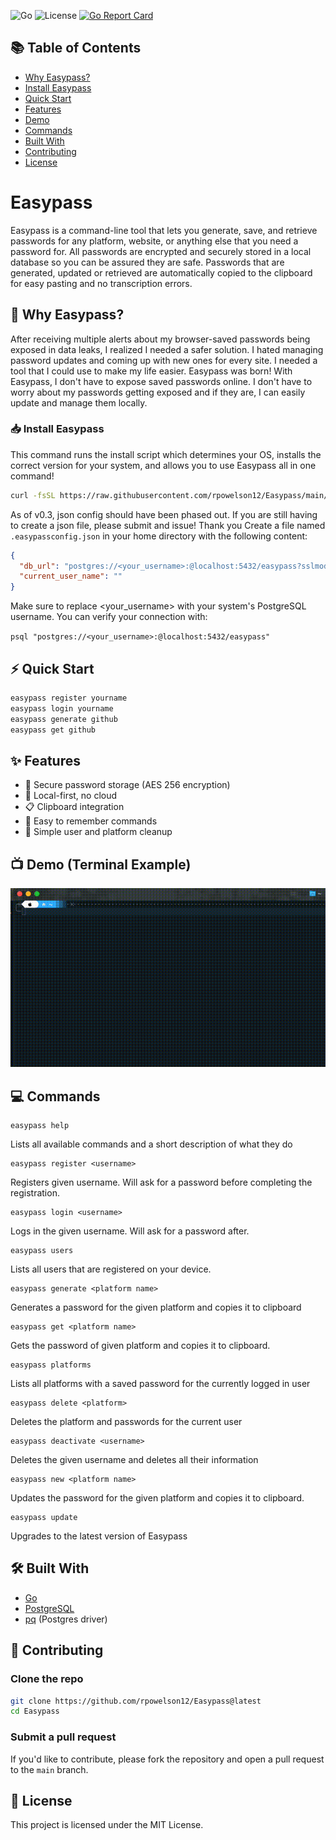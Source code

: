 ![Go](https://img.shields.io/badge/Go-1.20+-00ADD8)
![License](https://img.shields.io/badge/license-MIT-green)
[![Go Report Card](https://goreportcard.com/badge/github.com/rpowelson12/Easypass)](https://goreportcard.com/report/github.com/rpowelson12/Easypass)

## 📚 Table of Contents

- [Why Easypass?](#-why-easypass)
- [Install Easypass](#-install-easypass)
- [Quick Start](#-quick-start)
- [Features](#-features)
- [Demo](#-demo-terminal-example)
- [Commands](#-commands)
- [Built With](#-built-with)
- [Contributing](#-contributing)
- [License](#-license)

# Easypass

Easypass is a command-line tool that lets you generate, save, and retrieve passwords for any platform, website, or anything else that you need a password for. All passwords are encrypted and securely stored in a local database so you can be assured they are safe. Passwords that are generated, updated or retrieved are automatically copied to the clipboard for easy pasting and no transcription errors.

## 💭 Why Easypass?

After receiving multiple alerts about my browser-saved passwords being exposed in data leaks, I realized I needed a safer solution. I hated managing password updates and coming up with new ones for every site. I needed a tool that I could use to make my life easier. Easypass was born! With Easypass, I don't have to expose saved passwords online. I don't have to worry about my passwords getting exposed and if they are, I can easily update and manage them locally.

### 📥 Install Easypass

This command runs the install script which determines your OS, installs the correct version for your system, and allows you to use Easypass all in one command!

```bash
curl -fsSL https://raw.githubusercontent.com/rpowelson12/Easypass/main/scripts/install.sh | bash

```

As of v0.3, json config should have been phased out. If you are still having to create a json file, please submit and issue! Thank you
Create a file named `.easypassconfig.json` in your home directory with the following content:

```json
{
  "db_url": "postgres://<your_username>:@localhost:5432/easypass?sslmode=disable",
  "current_user_name": ""
}
```

Make sure to replace <your_username> with your system's PostgreSQL username. You can verify your connection with:

`psql "postgres://<your_username>:@localhost:5432/easypass"`

## ⚡ Quick Start

```bash
easypass register yourname
easypass login yourname
easypass generate github
easypass get github
```

## ✨ Features

- 🔐 Secure password storage (AES 256 encryption)
- 💾 Local-first, no cloud
- 📋 Clipboard integration
- 🧠 Easy to remember commands
- 🧹 Simple user and platform cleanup

## 📺 Demo (Terminal Example)

![Easypass Demo](demo.gif)

## 💻 Commands

    easypass help

Lists all available commands and a short description of what they do

    easypass register <username>

Registers given username. Will ask for a password before completing the registration.

    easypass login <username>

Logs in the given username. Will ask for a password after.

    easypass users

Lists all users that are registered on your device.

    easypass generate <platform name>

Generates a password for the given platform and copies it to clipboard

    easypass get <platform name>

Gets the password of given platform and copies it to clipboard.

    easypass platforms

Lists all platforms with a saved password for the currently logged in user

    easypass delete <platform>

Deletes the platform and passwords for the current user

    easypass deactivate <username>

Deletes the given username and deletes all their information

    easypass new <platform name>

Updates the password for the given platform and copies it to clipboard.

    easypass update

Upgrades to the latest version of Easypass

## 🛠 Built With

- [Go](https://golang.org/)
- [PostgreSQL](https://www.postgresql.org/)
- [pq](https://pkg.go.dev/github.com/lib/pq) (Postgres driver)

## 🤝 Contributing

### Clone the repo

```bash
git clone https://github.com/rpowelson12/Easypass@latest
cd Easypass
```

### Submit a pull request

If you'd like to contribute, please fork the repository and open a pull request to the `main` branch.

## 📄 License

This project is licensed under the MIT License.
